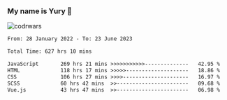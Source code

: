 ### My name is Yury 👋 
![codrwars](https://www.codewars.com/users/litury/badges/micro) 


<!--START_SECTION:waka-->

```txt
From: 28 January 2022 - To: 23 June 2023

Total Time: 627 hrs 10 mins

JavaScript       269 hrs 21 mins >>>>>>>>>>>--------------   42.95 %
HTML             118 hrs 17 mins >>>>>--------------------   18.86 %
CSS              106 hrs 27 mins >>>>---------------------   16.97 %
SCSS             60 hrs 42 mins  >>-----------------------   09.68 %
Vue.js           43 hrs 47 mins  >>-----------------------   06.98 %
```

<!--END_SECTION:waka-->


